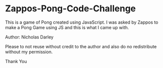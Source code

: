 Zappos-Pong-Code-Challenge
==========================

This is a game of Pong created using JavaScript. I was asked by Zappos to make a Pong Game using JS and this is what I came up with. 

Author: Nicholas Darley

Please to not reuse without credit to the author and also do no redistribute without my permission. 

Thank You
